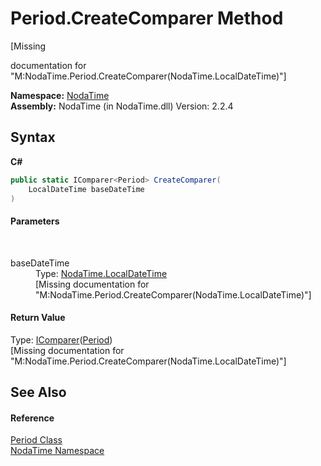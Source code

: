 # Period.CreateComparer Method 
 

\[Missing <summary> documentation for "M:NodaTime.Period.CreateComparer(NodaTime.LocalDateTime)"\]

**Namespace:**&nbsp;<a href="N_NodaTime">NodaTime</a><br />**Assembly:**&nbsp;NodaTime (in NodaTime.dll) Version: 2.2.4

## Syntax

**C#**<br />
``` C#
public static IComparer<Period> CreateComparer(
	LocalDateTime baseDateTime
)
```


#### Parameters
&nbsp;<dl><dt>baseDateTime</dt><dd>Type: <a href="T_NodaTime_LocalDateTime">NodaTime.LocalDateTime</a><br />\[Missing <param name="baseDateTime"/> documentation for "M:NodaTime.Period.CreateComparer(NodaTime.LocalDateTime)"\]</dd></dl>

#### Return Value
Type: <a href="http://msdn2.microsoft.com/en-us/library/8ehhxeaf" target="_blank">IComparer</a>(<a href="T_NodaTime_Period">Period</a>)<br />\[Missing <returns> documentation for "M:NodaTime.Period.CreateComparer(NodaTime.LocalDateTime)"\]

## See Also


#### Reference
<a href="T_NodaTime_Period">Period Class</a><br /><a href="N_NodaTime">NodaTime Namespace</a><br />